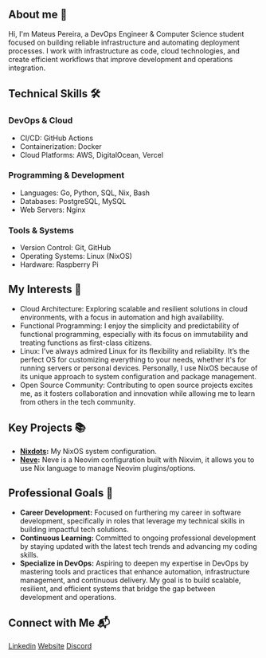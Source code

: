 ## About me 📜
Hi, I'm Mateus Pereira, a DevOps Engineer & Computer Science student focused on building reliable infrastructure and automating deployment processes. I work with infrastructure as code, cloud technologies, and create efficient workflows that improve development and operations integration.

## Technical Skills 🛠️
### DevOps & Cloud

- CI/CD: GitHub Actions
- Containerization: Docker
- Cloud Platforms: AWS, DigitalOcean, Vercel

### Programming & Development

- Languages: Go, Python, SQL, Nix, Bash
- Databases: PostgreSQL, MySQL
- Web Servers: Nginx

### Tools & Systems

- Version Control: Git, GitHub
- Operating Systems: Linux (NixOS)
- Hardware: Raspberry Pi

## My Interests 👀
- Cloud Architecture: Exploring scalable and resilient solutions in cloud environments, with a focus in automation and high availability.
- Functional Programming: I enjoy the simplicity and predictability of functional programming, especially with its focus on immutability and treating functions as first-class citizens.
- Linux: I’ve always admired Linux for its flexibility and reliability. It’s the perfect OS for customizing everything to your needs, whether it's for running servers or personal devices. Personally, I use NixOS because of its unique approach to system configuration and package management.
- Open Source Community: Contributing to open source projects excites me, as it fosters collaboration and innovation while allowing me to learn from others in the tech community.

## Key Projects 📚
- **[Nixdots](https://github.com/redyf/nixdots):** My NixOS system configuration.
- **[Neve](https://github.com/redyf/Neve):** Neve is a Neovim configuration built with Nixvim, it allows you to use Nix language to manage Neovim plugins/options.

## Professional Goals 🚀
- **Career Development:** Focused on furthering my career in software development, specifically in roles that leverage my technical skills in building impactful tech solutions.
- **Continuous Learning:** Committed to ongoing professional development by staying updated with the latest tech trends and advancing my coding skills.
- **Specialize in DevOps:** Aspiring to deepen my expertise in DevOps by mastering tools and practices that enhance automation, infrastructure management, and continuous delivery. My goal is to build scalable, resilient, and efficient systems that bridge the gap between development and operations.

## Connect with Me 📬
[Linkedin](https://www.linkedin.com/in/mateusper/)
[Website](https://redyf.me)
[Discord](https://discord.com/users/438124064024821773)
